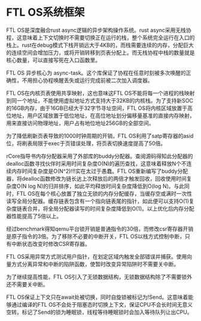 # FTL OS系统框架

FTL OS是深度融合rust async逻辑的异步架构操作系统。rust async采用无栈协程，这意味着上下文切换时不需要切换正在运行的栈，整个系统完全运行在入口的栈上。rust在debug模式下栈开销远大于4KB的，而栈需要连续的内存，分配巨大的连续空间会增加压力，或将开销转移到页表分配上。而无栈协程中栈的数量就是核心数量，可以直接写死在入口函数里。

FTL OS 异步核心为 async-task。这个库保证了协程在任意时刻被多次唤醒的正确性，不用担心协程唤醒丢失或运行完成前被二次加入调度器。

FTL OS在内核页表使用共享映射，这也意味这FTL OS不能将每一个进程的栈映射到同一个地址，不能使用虚拟地址方式支持大于32KB的内核栈。为了支持新SOC的16GB内存，由于16GB已经大于32字节寻址空间，FTL OS将内核区域放置于高位地址，用户区域放置于低位地址，在高位地址划分偏移量基准的直接内存映射，用来直接访问物理地址，用户占有地位地址256GB的全部空间。

为了降低刷新页表导致的1000时钟周期的开销，FTL OS利用了satp寄存器的asid位，将刷表局限于exec于页错误处理，将页表切换速度提高了50倍。

rCore指导书内存分配器采用了外部库的buddy分配器。查阅源码得知此分配器的dealloc函数寻找伙伴时采用时间复杂度O(N)的遍历查找，这意味着释放N个不连续内存时间复杂度是O(N^2)!!!实在太过于愚蠢。FTL OS重新编写了buddy分配器，将dealloc函数修改为链长达上次释放后的两倍才触发回收，回收使用时间复杂度O(N log N)的归并排序，如此平均释放时间复杂度降低到O(log N)。与此同时，FTL OS在每个核心放置了独立无锁的内存分配缓存，当缓存空或满时一次性读写全局分配器。缓存链表包含有一个指向链表尾的指针，如此便可以支持O(1)复杂度链表合并，将全局分配器读写的时间复杂度降低到O(1)。以上优化后内存分配器性能提高了5倍以上。

经过benchmark得知qemu平台锁开销是普通指令的30倍，而修改csr寄存器开销是原子指令的3倍。为了移除不必要的中断开关，FTL OS以栈方式控制中断，只有中断状态改变时修改CSR寄存器。

FTL OS采用异常方式测试用户指针，在划定区域内触发全部错误并捕获。使用向量方式分离异常和中断的陷阱函数，使暂时改变异常陷阱时不需要关中断。

为了继续提高性能，FTL OS引入了无锁数据结构，无锁数据结构除了不需要锁外还不需要关中断。

FTL OS保证上下文只在await处被切换，同时自旋锁被标记为!Send。这意味着能够通过编译的FTL OS不会处于阻塞态时切换上下文，保证CPU不会长时间无意义空转。标记了Send的锁为睡眠锁，线程等待睡眠锁时会加入等待队列让出CPU。